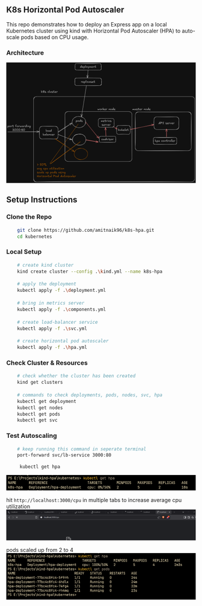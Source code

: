 ## K8s Horizontal Pod Autoscaler  
This repo demonstrates how to deploy an Express app on a local Kubernetes cluster using kind with Horizontal Pod Autoscaler (HPA) to auto-scale pods based on CPU usage.

### **Architecture**
![Architecture](https://github.com/amitnaik96/k8s-hpa/blob/master/images-readme/build.png)   

## **Setup Instructions**
### **Clone the Repo**
```bash
    git clone https://github.com/amitnaik96/k8s-hpa.git
    cd kubernetes
```

### **Local Setup**
```bash
    # create kind cluster
    kind create cluster --config .\kind.yml --name k8s-hpa

    # apply the deployment
    kubectl apply -f .\deployment.yml

    # bring in metrics server
    kubectl apply -f .\components.yml

    # create load-balancer service
    kubectl apply -f .\svc.yml

    # create horizontal pod autoscaler
    kubectl apply -f .\hpa.yml
```

### **Check Cluster & Resources**
```bash
    # check whether the cluster has been created
    kind get clusters

    # commands to check deployments, pods, nodes, svc, hpa
    kubectl get deployment
    kubectl get nodes
    kubectl get pods
    kubectl get svc
```

### **Test Autoscaling**
```bash
    # keep running this command in seperate terminal
    port-forward svc/lb-service 3000:80
```
```bash
     kubectl get hpa
```
![hpa](https://github.com/amitnaik96/k8s-hpa/blob/master/images-readme/hpa.png) 

hit `http://localhost:3000/cpu` in multiple tabs to increase average cpu utilization
![tabs](https://github.com/amitnaik96/k8s-hpa/blob/master/images-readme/tabs.png) 

pods scaled up from 2 to 4
![scaledup](https://github.com/amitnaik96/k8s-hpa/blob/master/images-readme/scaledup.png) 
